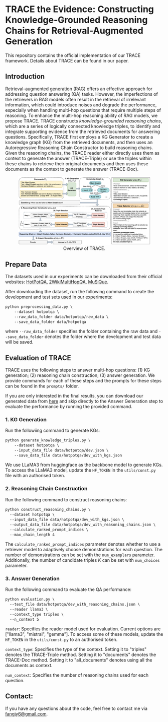 # TRACE the Evidence: Constructing Knowledge-Grounded Reasoning Chains for Retrieval-Augmented Generation

This repository contains the official implementation of our TRACE framework. Details about TRACE can be found in our paper. 

## Introduction 
Retrieval-augmented generation (RAG) offers an effective approach for addressing question answering (QA) tasks. However, the imperfections of the retrievers in RAG models often result in the retrieval of irrelevant information, which could introduce noises and degrade the performance, especially when handling multi-hop questions that require multiple steps of reasoning.  To enhance the multi-hop reasoning ability of RAG models, we propose TRACE. TRACE constructs *knowledge-grounded reasoning chains*, which are a series of logically connected knowledge triples, to identify and integrate supporting evidence from the retrieved documents for answering questions. Specifically, TRACE first employs a KG Generator to create a knowledge graph (KG) from the retrieved documents, and then uses an Autoregressive Reasoning Chain Constructor to build reasoning chains. Given the reasoning chains, the TRACE reader either directly uses them as context to generate the answer (TRACE-Triple) or use the triples within these chains to retrieve their original documents and then uses these documents as the context to generate the answer (TRACE-Doc). 

<figure style="text-align: center;">
  <img src="figures/model.png" alt="model">
  <figcaption>Overview of TRACE.</figcaption>
</figure>

## Prepare Data 
The datasets used in our experiments can be downloaded from their official websites: [HotPotQA](https://hotpotqa.github.io/), [2WikiMultiHopQA](https://github.com/Alab-NII/2wikimultihop), [MuSiQue](https://github.com/StonyBrookNLP/musique). 

After downloading the dataset, run the following command to create the development and test sets used in our experiments: 

```
python preprocessing_data.py \
    --dataset hotpotqa \
    --raw_data_folder data/hotpotqa/raw_data \
    --save_data_folder data/hotpotqa 
```
where `--raw_data_folder` specifies the folder containing the raw data and `--save_data_folder` denotes the folder where the development and test data will be saved. 


## Evaluation of TRACE 

TRACE uses the following steps to answer multi-hop questions: (1) KG generation; (2) reasoning chain construction; (3) answer generation. 
We provide commands for each of these steps and the prompts for these steps can be found in the `prompts/` folder. 

If you are only interested in the final results, you can download our generated data from [here](https://osf.io/p9ymg/?view_only=ad39cfb2c229493888e1e48fb44bd4a9) and skip directly to the Answer Generation step to evaluate the performance by running the provided command. 

### 1. KG Generation 
Run the followiing command to generate KGs: 
```
python generate_knowledge_triples.py \
    --dataset hotpotqa \
    --input_data_file data/hotpotqa/dev.json \
    --save_data_file data/hotpotqa/dev_with_kgs.json 
```
We use LLaMA3 from huggingface as the backbone model to generate KGs. To access the LLaMA3 model, update the `HF_TOKEN` in the `utils/const.py` file with an authorised token. 

### 2. Reasoning Chain Construction 
Run the following command to construct reasoning chains:
```
python construct_reasoning_chains.py \
  --dataset hotpotqa \
  --input_data_file data/hotpotqa/dev_with_kgs.json \
  --output_data_file data/hotpotqa/dev_with_reasoning_chains.json \
  --calculate_ranked_prompt_indices \
  --max_chain_length 4 
```
The `calculate_ranked_prompt_indices` parameter denotes whether to use a retriever model to adaptively choose demonstrations for each question. The number of demonstrations can be set with the `num_examplars` parameter. Additionally, the number of candidate triples $K$ can be set with `num_choices` parameter. 

### 3. Answer Generation 
Run the following command to evaluate the QA performance: 
```
python evaluation.py \
  --test_file data/hotpotqa/dev_with_reasoning_chains.json \
  --reader llama3 \
  --context_type triples \
  --n_context 5 
```
`reader`: Specifies the reader model used for evaluation. Current options are ["llama3", "mistral", "gemma"]. To access some of these models, update the `HF_TOKEN` in the `utils/const.py` to an authorised token. 

`context_type`: Specifies the type of the context. Setting it to "triples" denotes the TRACE-Triple method. Setting it to "documents" denotes the TRACE-Doc method. Setting it to "all_documents" denotes using all the documents as context. 

`num_context`: Specifies the number of reasoning chains used for each question. 


## Contact: 
If you have any questions about the code, feel free to contact me via fangjy6@gmail.com. 